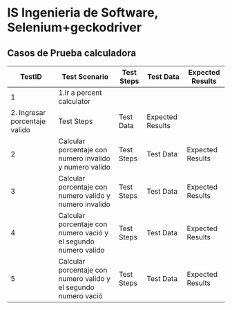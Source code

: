 # IS Ingenieria de Software, Selenium+geckodriver
## Casos de Prueba calculadora
| TestID | Test Scenario | Test Steps | Test Data | Expected Results |
| ------ | ------------- | ---------- | --------- | ---------------- |
| 1 | 1.Ir a percent calculator
2. Ingresar porcentaje valido| Test Steps | Test Data | Expected Results |
| 2 | Calcular porcentaje con numero invalido y numero valido | Test Steps | Test Data | Expected Results |
| 3 | Calcular porcentaje con numero valido y numero invalido | Test Steps | Test Data | Expected Results |
| 4 | Calcular porcentaje con numero vació y el segundo numero valido | Test Steps | Test Data | Expected Results |
| 5 | Calcular porcentaje con numero valido y el segundo numero vació | Test Steps | Test Data | Expected Results |

